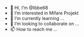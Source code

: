 - 👋 Hi, I’m @Ibbe68
- 👀 I’m interested in Mifare Projekt
- 🌱 I’m currently learning ...
- 💞️ I’m looking to collaborate on ...
- 📫 How to reach me ...

<!---
Ibbe68/Ibbe68 is a ✨ special ✨ repository because its `README.md` (this file) appears on your GitHub profile.
You can click the Preview link to take a look at your changes.
--->
